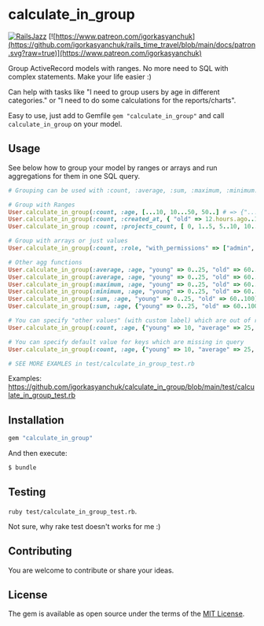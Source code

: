 # calculate_in_group

[![RailsJazz](https://github.com/igorkasyanchuk/rails_time_travel/blob/main/docs/my_other.svg?raw=true)](https://www.railsjazz.com)
[![https://www.patreon.com/igorkasyanchuk](https://github.com/igorkasyanchuk/rails_time_travel/blob/main/docs/patron.svg?raw=true)](https://www.patreon.com/igorkasyanchuk)

Group ActiveRecord models with ranges. No more need to SQL with complex statements. Make your life easier :)

Can help with tasks like "I need to group users by age in different categories." or "I need to do some calculations for the reports/charts".

Easy to use, just add to Gemfile `gem "calculate_in_group"` and call `calculate_in_group` on your model.

## Usage

See below how to group your model by ranges or arrays and run aggregations for them in one SQL query.

```ruby
# Grouping can be used with :count, :average, :sum, :maximum, :minimum.

# Group with Ranges
User.calculate_in_group(:count, :age, [...10, 10...50, 50..] # => {"...10"=>1, "10...50"=>3, "50.."=>3}
User.calculate_in_group(:count, :created_at, { "old" => 12.hours.ago..1.minutes.ago, "new" => Time.now..10.hours.from_now }) # => {"old" => 2, "new" => 1}
User.calculate_in_group :count, :projects_count, [ 0, 1..5, 5..10, 10..100, 100.. ] # => {"0"=>555, "1..5"=>145, "10..100"=>3991, "100.."=>190, "5..10"=>2824} 

# Group with arrays or just values
User.calculate_in_group(:count, :role, "with_permissions" => ["admin", "moderator"], "no_permissions" => "user") # => {"with_permissions" => 3, "no_permissions" => 3}

# Other agg functions
User.calculate_in_group(:average, :age, "young" => 0..25, "old" => 60..100) # => {"young" => 11.0, "old" => 80.0}
User.calculate_in_group(:average, :age, "young" => 0..25, "old" => 60...100) # => {"young" => 11.0, "old" => 60.0}
User.calculate_in_group(:maximum, :age, "young" => 0..25, "old" => 60..100) # => {"young" => 20, "old" => 100}
User.calculate_in_group(:minimum, :age, "young" => 0..25, "old" => 60..100) # => {"young" => 3, "old" => 60}
User.calculate_in_group(:sum, :age, "young" => 0..25, "old" => 60..100) # => {"young" => 33, "old" => 160}
User.calculate_in_group(:sum, :age, {"young" => 0..25, "old" => 60..100}) # => {"young" => 33, "old" => 160}

# You can specify "other values" (with custom label) which are out of ranges
User.calculate_in_group(:count, :age, {"young" => 10, "average" => 25, "old" => 60}, {include_nil: "OTHER"}) # => {"young" => 1, "old" => 1, "OTHER" => 7}

# You can specify default value for keys which are missing in query
User.calculate_in_group(:count, :age, {"young" => 10, "average" => 25, "old" => 60}, { default_for_missing: 0 }) # => {"young" => 1, "old" => 1, "average" => 0}

# SEE MORE EXAMLES in test/calculate_in_group_test.rb
```

Examples: https://github.com/igorkasyanchuk/calculate_in_group/blob/main/test/calculate_in_group_test.rb

## Installation

```ruby
gem "calculate_in_group"
```

And then execute:
```bash
$ bundle
```

## Testing

`ruby test/calculate_in_group_test.rb`.

Not sure, why rake test doesn't works for me :)

## Contributing

You are welcome to contribute or share your ideas.

## License

The gem is available as open source under the terms of the [MIT License](https://opensource.org/licenses/MIT).
